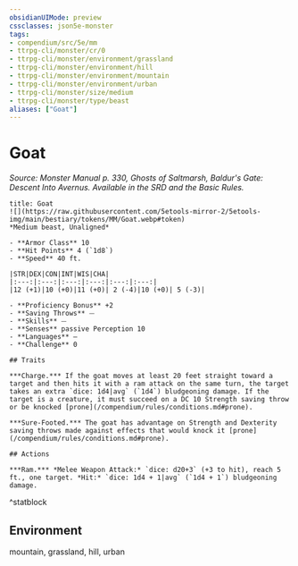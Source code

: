 ```yaml
---
obsidianUIMode: preview
cssclasses: json5e-monster
tags:
- compendium/src/5e/mm
- ttrpg-cli/monster/cr/0
- ttrpg-cli/monster/environment/grassland
- ttrpg-cli/monster/environment/hill
- ttrpg-cli/monster/environment/mountain
- ttrpg-cli/monster/environment/urban
- ttrpg-cli/monster/size/medium
- ttrpg-cli/monster/type/beast
aliases: ["Goat"]
---
```

# Goat
*Source: Monster Manual p. 330, Ghosts of Saltmarsh, Baldur's Gate: Descent Into Avernus. Available in the SRD and the Basic Rules.*  

```ad-statblock
title: Goat
![](https://raw.githubusercontent.com/5etools-mirror-2/5etools-img/main/bestiary/tokens/MM/Goat.webp#token)
*Medium beast, Unaligned*

- **Armor Class** 10 
- **Hit Points** 4 (`1d8`)
- **Speed** 40 ft.

|STR|DEX|CON|INT|WIS|CHA|
|:---:|:---:|:---:|:---:|:---:|:---:|
|12 (+1)|10 (+0)|11 (+0)| 2 (-4)|10 (+0)| 5 (-3)|

- **Proficiency Bonus** +2
- **Saving Throws** ⏤
- **Skills** ⏤
- **Senses** passive Perception 10
- **Languages** —
- **Challenge** 0

## Traits

***Charge.*** If the goat moves at least 20 feet straight toward a target and then hits it with a ram attack on the same turn, the target takes an extra `dice: 1d4|avg` (`1d4`) bludgeoning damage. If the target is a creature, it must succeed on a DC 10 Strength saving throw or be knocked [prone](/compendium/rules/conditions.md#prone).

***Sure-Footed.*** The goat has advantage on Strength and Dexterity saving throws made against effects that would knock it [prone](/compendium/rules/conditions.md#prone).

## Actions

***Ram.*** *Melee Weapon Attack:* `dice: d20+3` (+3 to hit), reach 5 ft., one target. *Hit:* `dice: 1d4 + 1|avg` (`1d4 + 1`) bludgeoning damage.
```
^statblock

## Environment

mountain, grassland, hill, urban